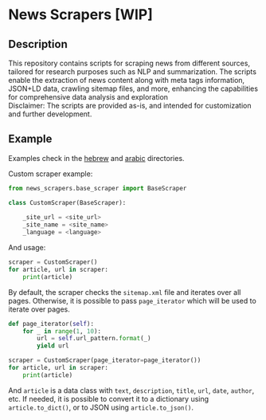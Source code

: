 # News Scrapers [WIP]

## Description

This repository contains scripts for scraping news from different sources, 
tailored for research purposes such as NLP and summarization. 
The scripts enable the extraction of news content along with meta tags information, 
JSON+LD data, crawling sitemap files, and more, 
enhancing the capabilities for comprehensive data analysis and exploration    
Disclaimer: The scripts are provided as-is, and intended for customization and further development.

## Example

Examples check in the [hebrew](news_scrapers%2Fhebrew) and [arabic](news_scrapers%2Farabic) directories.

Custom scraper example:

```python
from news_scrapers.base_scraper import BaseScraper

class CustomScraper(BaseScraper):
    
    _site_url = <site_url>
    _site_name = <site_name>
    _language = <language>

```

And usage:

```python
scraper = CustomScraper()
for article, url in scraper:
    print(article)
```


By default, the scraper checks the `sitemap.xml` file and iterates over all pages.
Otherwise, it is possible to pass `page_iterator` which will be used to iterate over pages.

```python
def page_iterator(self):
    for _ in range(1, 10):
        url = self.url_pattern.format(_)
        yield url
```
```python
scraper = CustomScraper(page_iterator=page_iterator())
for article, url in scraper:
    print(article)
```

And `article` is a data class with `text`, `description`, `title`, `url`, `date`, `author`, etc.
If needed, it is possible to convert it to a dictionary using `article.to_dict()`, or to JSON using `article.to_json()`.






